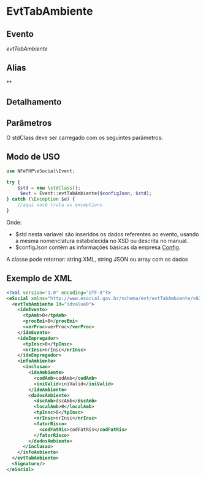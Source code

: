 # EvtTabAmbiente

## Evento
 *evtTabAmbiente*

## Alias
 **


## Detalhamento



## Parâmetros
O stdClass deve ser carregado com os seguintes parâmetros:



## Modo de USO

```php
use NFePHP\eSocial\Event;

try {
    $std = new \stdClass();
     $evt = Event::evtTabAmbiente($configJson, $std);
} catch (\Exception $e) {
    //aqui você trata as exceptions
}
```

Onde:
- $std nesta variavel são inseridos os dados referentes ao evento, usando a mesma nomenclatura estabelecida no XSD ou descrita no manual.
- $configJson contêm as informações básicas da empresa [Config](Config.md).

A classe pode retornar: string XML, string JSON ou array com os dados


## Exemplo de XML

```xml
<?xml version="1.0" encoding="UTF-8"?>
<eSocial xmlns="http://www.esocial.gov.br/schema/evt/evtTabAmbiente/v02_02_01" xmlns:xsi="http://www.w3.org/2001/XMLSchema-instance" xsi:schemaLocation="http://www.esocial.gov.br/schema/evt/evtTabAmbiente/v02_02_01 ../schemes/evtTabAmbiente.xsd ">
  <evtTabAmbiente Id="idvalue0">
    <ideEvento>
      <tpAmb>0</tpAmb>
      <procEmi>0</procEmi>
      <verProc>verProc</verProc>
    </ideEvento>
    <ideEmpregador>
      <tpInsc>0</tpInsc>
      <nrInsc>nrInsc</nrInsc>
    </ideEmpregador>
    <infoAmbiente>
      <inclusao>
        <ideAmbiente>
          <codAmb>codAmb</codAmb>
          <iniValid>iniValid</iniValid>
        </ideAmbiente>
        <dadosAmbiente>
          <dscAmb>dscAmb</dscAmb>
          <localAmb>0</localAmb>
          <tpInsc>0</tpInsc>
          <nrInsc>nrInsc</nrInsc>
          <fatorRisco>
            <codFatRis>codFatRis</codFatRis>
          </fatorRisco>
        </dadosAmbiente>
      </inclusao>
    </infoAmbiente>
  </evtTabAmbiente>
  <Signature/>
</eSocial>

```
